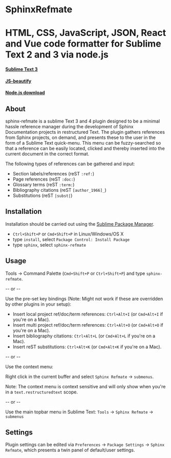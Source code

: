 # SphinxRefmate
# HTML, CSS, JavaScript, JSON, React and Vue code formatter for Sublime Text 2 and 3 via node.js
#### [Sublime Text 3](http://www.sublimetext.com/3)
#### [JS-beautify](https://github.com/einars/js-beautify)
#### [Node.js download](http://nodejs.org/#download)

## About
sphinx-refmate is a sublime Text 3 and 4 plugin designed to be a minimal hassle reference manager during the development of Sphinx Documentation projects in restructured Text. The plugin gathers references from Sphinx projects, on demand, and presents these to the user in the form of a Sublime Text quick-menu. This menu can be fuzzy-searched so that a reference can be easily located, clicked and thereby inserted into the current document in the correct format.

The following types of references can be gathered and input:

* Section labels/references (reST `:ref:`)
* Page references (reST `:doc:`)
* Glossary terms (reST `:term:`)
* Bibliography citations (reST `[author_1966]_`)
* Substitutions (reST `|subst|`)

## Installation
Installation should be carried out using the [Sublime Package Manager](http://wbond.net/sublime_packages/package_control). 

* `Ctrl+Shift+P` or `Cmd+Shift+P` in Linux/Windows/OS X
* type `install`, select `Package Control: Install Package`
* type `sphinx`, select `sphinx-refmate`

## Usage
Tools -> Command Palette (`Cmd+Shift+P` or `Ctrl+Shift+P`) and type `sphinx-refmate`.

-- or --

Use the pre-set key bindings (Note: Might not work if these are overridden by other plugins in your setup):

* Insert local project ref/doc/term references: `Ctrl+Alt+I` (or `Cmd+Alt+I` if you're on a Mac).
* Insert multi project ref/doc/term references: `Ctrl+Alt+O` (or `Cmd+Alt+O` if you're on a Mac).
* Insert bibliography citations: `Ctrl+Alt+L` (or `Cmd+Alt+L` if you're on a Mac).
* Insert reST substitutions: `Ctrl+Alt+K` (or `Cmd+Alt+K` if you're on a Mac).

-- or --

Use the context menu:

Right click in the current buffer and select `Sphinx Refmate` -> `submenus`.

Note: The context menu is context sensitive and will only show when you're in a `text.restructuredtext` scope.

-- or --

Use the main topbar menu in Sublime Text: `Tools` -> `Sphinx Refmate` -> `submenus`

## Settings
Plugin settings can be edited via `Preferences` -> `Package Settings` -> `Sphinx Refmate`, which presents a twin panel of default/user settings.

### 
